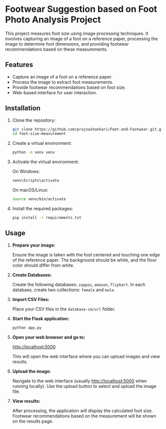 # Footwear Suggestion based on Foot Photo Analysis Project

This project measures foot size using image processing techniques. It involves capturing an image of a foot on a reference paper, processing the image to determine foot dimensions, and providing footwear recommendations based on these measurements.

## Features
- Capture an image of a foot on a reference paper.
- Process the image to extract foot measurements.
- Provide footwear recommendations based on foot size.
- Web-based interface for user interaction.


## Installation

1. Clone the repository:

    ```bash
    git clone https://github.com/prajnashankari/Feet-and-Footwear.git.git
    cd foot-size-measurement
    ```

2. Create a virtual environment:

    ```bash
    python -m venv venv
    ```

3. Activate the virtual environment:

    On Windows:

    ```bash
    venv\Scripts\activate
    ```

    On macOS/Linux:

    ```bash
    source venv/bin/activate
    ```

4. Install the required packages:

    ```bash
    pip install -r requirements.txt
    ```

## Usage

1. **Prepare your image:**

    Ensure the image is taken with the foot centered and touching one edge of the reference paper. The background should be white, and the floor color should differ from white.

2. **Create Databases:**

    Create the following databases: `zappos`, `amazon`, `flipkart`. In each database, create two collections: `female` and `male`.

3. **Import CSV Files:**

    Place your CSV files in the `database-cm/url` folder.

4. **Start the Flask application:**

    ```bash
    python app.py
    ```
    
5. **Open your web browser and go to:**

    [http://localhost:5000](http://localhost:5000)

    This will open the web interface where you can upload images and view results.

6. **Upload the image:**

    Navigate to the web interface (usually [http://localhost:5000](http://localhost:5000) when running locally). Use the upload button to select and upload the image file.

7. **View results:**

    After processing, the application will display the calculated foot size. Footwear recommendations based on the measurement will be shown on the results page.
